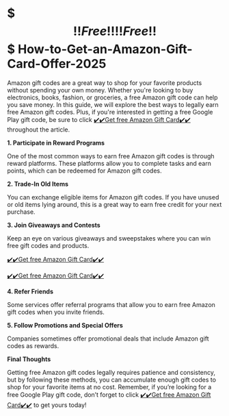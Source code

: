 # $$$ !!Free!! !!Free!! $$$ How-to-Get-an-Amazon-Gift-Card-Offer-2025


Amazon gift codes are a great way to shop for your favorite products without spending your own money. Whether you're looking to buy electronics, books, fashion, or groceries, a free Amazon gift code can help you save money. In this guide, we will explore the best ways to legally earn free Amazon gift codes. Plus, if you're interested in getting a free Google Play gift code, be sure to click [✔️✔️Get free Amazon Gift Card✔️✔️](https://www.my.topgiftcardusa.com/usagift2/) throughout the article.


**1. Participate in Reward Programs**

One of the most common ways to earn free Amazon gift codes is through reward platforms. These platforms allow you to complete tasks and earn points, which can be redeemed for Amazon gift codes.

**2. Trade-In Old Items**

You can exchange eligible items for Amazon gift codes. If you have unused or old items lying around, this is a great way to earn free credit for your next purchase.

**3. Join Giveaways and Contests**

Keep an eye on various giveaways and sweepstakes where you can win free gift codes and products.

[✔️✔️Get free Amazon Gift Card✔️✔️](https://www.my.topgiftcardusa.com/usagift2/)

[✔️✔️Get free Amazon Gift Card✔️✔️](https://www.my.topgiftcardusa.com/usagift2/)

**4. Refer Friends**

Some services offer referral programs that allow you to earn free Amazon gift codes when you invite friends.

**5. Follow Promotions and Special Offers**

Companies sometimes offer promotional deals that include Amazon gift codes as rewards.

**Final Thoughts**

Getting free Amazon gift codes legally requires patience and consistency, but by following these methods, you can accumulate enough gift codes to shop for your favorite items at no cost. Remember, if you’re looking for a free Google Play gift code, don’t forget to click [✔️✔️Get free Amazon Gift Card✔️✔️](https://www.my.topgiftcardusa.com/usagift2/) to get yours today!
